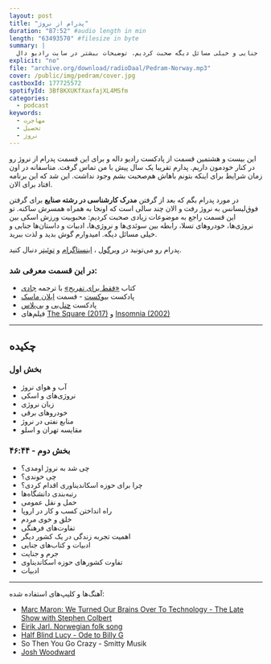 ```yaml
---
layout: post
title: "پدرام از نروژ"
duration: "87:52" #audio length in min
length: "63493570" #filesize in byte
summary: |
  پدرام بعد از گرفتن مدرک کارشناسی در رشته صنایع برای گرفتن فوق‌لیسانس به نروژ رفت و الان چند سالی است که اونجاست. تو این قسمت راجع به محبوبیت ورزش اسکی بین نروژی‌ها، خودروهای تسلا، رابطه بین سوئدی‌ها و نروژی‌ها، ادبیات و داستان‌ها جنایی و خیلی مسائل دیگه صحبت کردیم. توضیحات بیشتر در سایت رادیو دال https://radiodaal.ir/pedram
explicit: "no"
file: "archive.org/download/radioDaal/Pedram-Norway.mp3"
cover: /public/img/pedram/cover.jpg
castboxId: 177725572
spotifyId: 3Bf8KXUKfXaxfajXL4MSfm
categories:
  - podcast
keywords:
  - مهاجرت
  - تحصیل
  - نروژ
---
```


این بیست و هشتمین قسمت از پادکست رادیو داله و برای این قسمت پدرام از نروژ رو در کنار خودمون داریم.
پدارم تقریبا یک سال پیش با من تماس گرفت. متاسفانه در اون زمان شرایط برای اینکه بتونم باهاش هم‌صحبت بشم وجود نداشت. این شد که این برنامه افتاد برای الان.

در مورد پدرام بگم که بعد از گرفتن **مدرک کارشناسی در رشته صنایع** برای گرفتن فوق‌لیسانس به نروژ رفت و الان چند سالی است که اونجا به همراه همسرش ساکنه.
تو این قسمت راجع به موضوعات زیادی صحبت کردیم: محبوبیت ورزش اسکی بین نروژی‌ها، خودروهای تسلا، رابطه بین سوئدی‌ها و نروژی‌ها، ادبیات و داستان‌ها جنایی و خیلی مسائل دیگه. امیدوارم گوش بدید و لذت ببرید.
<!-- more -->

پدرام رو می‌تونید در  [ویرگول](https://virgool.io/@Pedram)
، [اینستاگرام](https://www.instagram.com/pedram_e/)
 و [توئیتر](https://twitter.com/P3dramE)
 دنبال کنید.

### در این قسمت معرفی شد:
- کتاب [«فقط برای تفریح»](http://linuxstory.ir/) با ترجمه [جادی](https://jadi.net/)
- پادکست [بیوکست](https://podcasts.apple.com/us/podcast/biocast/id1443799089) - قسمت [ایلان ماسک](https://podcasts.apple.com/us/podcast/elon-musk/id1443799089?i=1000424216686)
- پادکست [چنل‌بی](https://channelbpodcast.com/) و [بی‌پلاس](https://bpluspodcast.com/)
- فیلم‌های [The Square (2017)](https://www.youtube.com/watch?v=EUzRjRv0Ib0)
 و [Insomnia (2002)](https://www.imdb.com/title/tt0278504/)

<hr>

## چکیده

### بخش اول
- آب و هوای نروژ
- نروژی‌های و اسکی
- زبان نروژی
- خودروهای برقی
- منابع نفتی در نروژ
- مقایسه تهران و اسلو

### بخش دوم - ۴۶:۴۴
- چی شد به نروژ اومدی؟
- چی خوندی؟
- چرا برای حوزه اسکاندیناوری اقدام کردی؟
- رتبه‌بندی دانشگاه‌ها
- حمل و نقل عمومی
- راه انداختن کسب و کار در اروپا
- خلق و خوی مردم
- تفاوت‌های فرهنگی
- اهمیت تجربه زندگی در یک کشور دیگر
- ادبیات و کتاب‌های جنایی
- جرم و جنایت
- تفاوت کشورهای حوزه اسکاندیناوی
- ادبیات

<hr>

آهنگ‌ها و کلیپ‌های استفاده شده:

<div dir="ltr">
<ul>
<li><a href="https://www.youtube.com/watch?v=1sa-qzNe6tw">Marc Maron: We Turned Our Brains Over To Technology - The Late Show with Stephen Colbert</a></li>
<li><a href="https://www.youtube.com/watch?v=BjvCJ8-FfwE">Eirik Jarl. Norwegian folk song</a></li>
<li><a href="https://soundcloud.com/bobby-brady/half-blind-lucy-billy-g/">Half Blind Lucy - Ode to Billy G</a></li>
<li>So Then You Go Crazy - Smitty Musik</li>
<li><a href="https://www.joshwoodward.com/biography/">Josh Woodward</a></li>
</ul>
</div>
